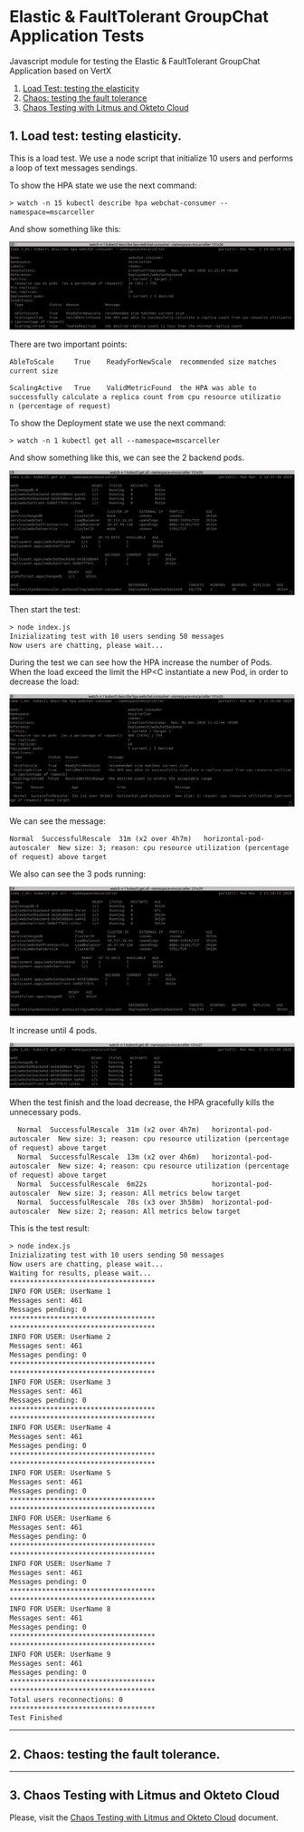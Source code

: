

# Elastic & FaultTolerant GroupChat Application Tests

Javascript module for testing the Elastic & FaultTolerant GroupChat Application based on VertX



1. [Load Test: testing the elasticity](#loadtest)
2. [Chaos: testing the fault tolerance](#caos)
3. [Chaos Testing with Litmus and Okteto Cloud](#litmus)



<a name="loadtest"></a>

## 1. Load test: testing elasticity.

This is a load test. We use a node script that initialize 10 users and performs a loop of text messages sendings. 

To show the HPA state we use the next command:

```
> watch -n 15 kubectl describe hpa webchat-consumer --namespace=mscarceller
```

And show something like this:

![](./images/001.png)

There are two important points:

```
AbleToScale     True    ReadyForNewScale  recommended size matches current size
```

```
ScalingActive   True    ValidMetricFound  the HPA was able to successfully calculate a replica count from cpu resource utilizatio
n (percentage of request)
```



To show the Deployment state we use the next command:

```
> watch -n 1 kubectl get all --namespace=mscarceller
```

And show something like this, we can see the 2 backend pods.

![](./images/002.png)

 Then  start the test:

```
> node index.js
Inizializating test with 10 users sending 50 messages
Now users are chatting, please wait...
```

During the test we can see how the HPA increase the number of Pods. When the load exceed the limit the HP<C instantiate a new Pod, in order to decrease the load: 

![](./images/003.png)

We can see the message:

```
Normal  SuccessfulRescale  31m (x2 over 4h7m)   horizontal-pod-autoscaler  New size: 3; reason: cpu resource utilization (percentage of request) above target
```

We also can see the 3 pods running:

![](./images/004.png)

It increase until 4 pods.

![](./images/007.png)

When the test finish and the load decrease, the HPA gracefully kills the unnecessary pods.



```
  Normal  SuccessfulRescale  31m (x2 over 4h7m)   horizontal-pod-autoscaler  New size: 3; reason: cpu resource utilization (percentage of request) above target
  Normal  SuccessfulRescale  13m (x2 over 4h6m)   horizontal-pod-autoscaler  New size: 4; reason: cpu resource utilization (percentage of request) above target
  Normal  SuccessfulRescale  6m22s                horizontal-pod-autoscaler  New size: 3; reason: All metrics below target
  Normal  SuccessfulRescale  78s (x3 over 3h58m)  horizontal-pod-autoscaler  New size: 2; reason: All metrics below target

```



This is the test result:

```shell
> node index.js
Inizializating test with 10 users sending 50 messages
Now users are chatting, please wait...
Waiting for results, please wait...
************************************
INFO FOR USER: UserName 1
Messages sent: 461
Messages pending: 0
************************************
************************************
INFO FOR USER: UserName 2
Messages sent: 461
Messages pending: 0
************************************
************************************
INFO FOR USER: UserName 3
Messages sent: 461
Messages pending: 0
************************************
************************************
INFO FOR USER: UserName 4
Messages sent: 461
Messages pending: 0
************************************
************************************
INFO FOR USER: UserName 5
Messages sent: 461
Messages pending: 0
************************************
************************************
INFO FOR USER: UserName 6
Messages sent: 461
Messages pending: 0
************************************
************************************
INFO FOR USER: UserName 7
Messages sent: 461
Messages pending: 0
************************************
************************************
INFO FOR USER: UserName 8
Messages sent: 461
Messages pending: 0
************************************
************************************
INFO FOR USER: UserName 9
Messages sent: 461
Messages pending: 0
************************************
************************************
Total users reconnections: 0
************************************
Test Finished
```



---

<a name="caos"></a>

## 2. Chaos: testing the fault tolerance.







---

<a name="litmus"></a>

## 3. Chaos Testing with Litmus and Okteto Cloud

Please, visit the [Chaos Testing with Litmus and Okteto Cloud](https://github.com/MasterCloudApps-Projects/ElasticFaultTolerant-GroupChat/blob/master/EFTGCA-VertxAppTests/ChaosTestingOkteto.md) document.



